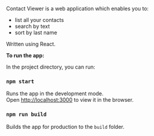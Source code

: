 Contact Viewer is a web application which enables you to:
- list all your contacts
- search by text
- sort by last name

Written using React.

<b>To run the app:</b>

In the project directory, you can run:

### `npm start`

Runs the app in the development mode.<br>
Open [http://localhost:3000](http://localhost:3000) to view it in the browser.

### `npm run build`

Builds the app for production to the `build` folder.<br>